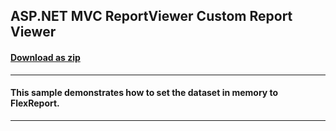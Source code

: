 ## ASP.NET MVC ReportViewer Custom Report Viewer
#### [Download as zip](https://downgit.github.io/#/home?url=https://github.com/GrapeCity/ComponentOne-ASPNET-MVC-Samples/tree/master/HowTo/ReportViewer/CustomReportProvider)
____
#### This sample demonstrates how to set the dataset in memory to FlexReport.
____
